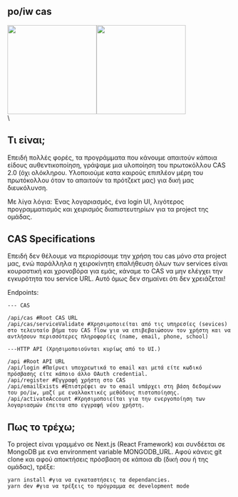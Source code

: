 ## po/iw cas
<img src="https://upload.wikimedia.org/wikipedia/commons/thumb/8/8e/Nextjs-logo.svg/800px-Nextjs-logo.svg.png" width="200" /><img src="https://upload.wikimedia.org/wikipedia/commons/thumb/a/a7/React-icon.svg/1280px-React-icon.svg.png" width="200" />
\
\

## Τι είναι;

Επειδή πολλές φορές, τα προγράμματα που κάνουμε απαιτούν κάποια είδους αυθεντικοποίηση, γράψαμε
μια υλοποίηση του πρωτοκόλλου CAS 2.0 (όχι ολόκληρου. Υλοποιούμε κατα καιρούς επιπλέον μέρη του πρωτόκολλου όταν το απαιτούν
τα πρότζεκτ μας) για δική μας διευκόλυνση. 

Με λίγα λόγια: Ένας λογαριασμός, ένα login UI, λιγότερος προγραμματισμός και χειρισμός διαπιστευτηρίων για τα project της ομάδας.

## CAS Specifications
Επειδή δεν θέλουμε να περιορίσουμε την χρήση του cas μόνο στα project μας, ενώ παράλληλα η χειροκίνητη επαλήθευση όλων των services είναι κουραστική και χρονοβόρα για εμάς, κάναμε το CAS να μην ελέγχει την εγκυρότητα του service URL. Αυτό όμως δεν σημαίνει ότι δεν χρειάζεται!

Endpoints:
```
--- CAS

/api/cas #Root CAS URL
/api/cas/serviceValidate #Χρησιμοποιείται από τις υπηρεσίες (sevices) στο τελευταίο βήμα του CAS flow για να επιβεβαιώσουν τον χρήστη και να αντλήσουν περισσότερες πληροφορίες (name, email, phone, school)

---HTTP API (Χρησιμοποιoύνται κυρίως από το UI.)

/api #Root API URL
/api/login #Παίρνει υποχρεωτικά το email και μετά είτε κωδικό πρόσβασης είτε κάποιο άλλο OAuth credential.
/api/register #Εγγραφή χρήστη στο CAS
/api/emailExists #Επιστρέφει αν το email υπάρχει στη βάση δεδομένων του po/iw, μαζί με εναλλακτικές μεθόδους πιστοποίησης.
/api/activateAccount #Χρησιμοποιείται για την ενεργοποίηση των λογαριασμών έπειτα απο εγγραφή νέου χρήστη.
```

## Πως το τρέχω;

Το project είναι γραμμένο σε Next.js (React Framework) και συνδέεται σε MongoDB με ενα environment variable MONGODB_URL.
Αφού κάνεις git clone και αφού αποκτήσεις πρόσβαση σε κάποια db (δική σου ή της ομάδας), τρέξε:
```
yarn install #για να εγκαταστήσεις τα dependancies.
yarn dev #για να τρέξεις το πρόγραμμα σε development mode
```
